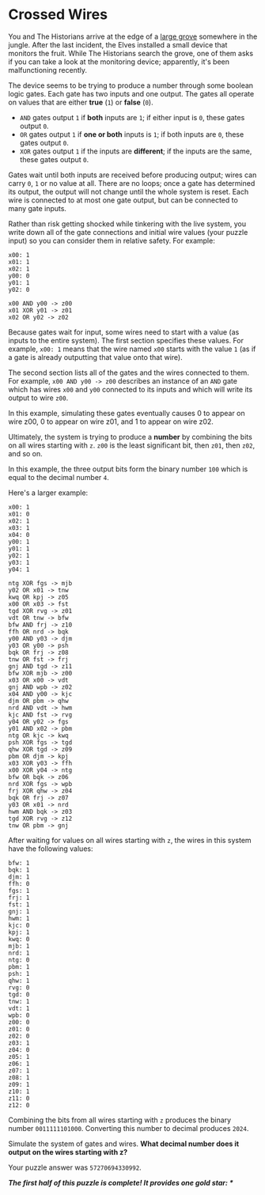 # Crossed Wires

You and The Historians arrive at the edge of a [large grove](https://adventofcode.com/2022/day/23) somewhere in the
jungle. After the last incident, the Elves installed a small device that monitors the fruit. While The Historians search
the grove, one of them asks if you can take a look at the monitoring device; apparently, it's been malfunctioning
recently.

The device seems to be trying to produce a number through some boolean logic gates. Each gate has two inputs and one
output. The gates all operate on values that are either **true** (`1`) or **false** (`0`).

- `AND` gates output `1` if **both** inputs are `1`; if either input is `0`, these gates output `0`.
- `OR` gates output `1` if **one or both** inputs is `1`; if both inputs are `0`, these gates output `0`.
- `XOR` gates output `1` if the inputs are **different**; if the inputs are the same, these gates output `0`.

Gates wait until both inputs are received before producing output; wires can carry `0`, `1` or no value at all. There
are no loops; once a gate has determined its output, the output will not change until the whole system is reset. Each
wire is connected to at most one gate output, but can be connected to many gate inputs.

Rather than risk getting shocked while tinkering with the live system, you write down all of the gate connections and
initial wire values (your puzzle input) so you can consider them in relative safety. For example:

```
x00: 1
x01: 1
x02: 1
y00: 0
y01: 1
y02: 0

x00 AND y00 -> z00
x01 XOR y01 -> z01
x02 OR y02 -> z02
```

Because gates wait for input, some wires need to start with a value (as inputs to the entire system). The first section
specifies these values. For example, `x00: 1` means that the wire named `x00` starts with the value `1` (as if a gate is
already outputting that value onto that wire).

The second section lists all of the gates and the wires connected to them. For example, `x00 AND y00 -> z00` describes
an instance of an `AND` gate which has wires `x00` and `y00` connected to its inputs and which will write its output to
wire `z00`.

In this example, simulating these gates eventually causes 0 to appear on wire z00, 0 to appear on wire z01, and 1 to
appear on wire z02.

Ultimately, the system is trying to produce a **number** by combining the bits on all wires starting with `z`. `z00` is
the least significant bit, then `z01`, then `z02`, and so on.

In this example, the three output bits form the binary number `100` which is equal to the decimal number `4`.

Here's a larger example:

```
x00: 1
x01: 0
x02: 1
x03: 1
x04: 0
y00: 1
y01: 1
y02: 1
y03: 1
y04: 1

ntg XOR fgs -> mjb
y02 OR x01 -> tnw
kwq OR kpj -> z05
x00 OR x03 -> fst
tgd XOR rvg -> z01
vdt OR tnw -> bfw
bfw AND frj -> z10
ffh OR nrd -> bqk
y00 AND y03 -> djm
y03 OR y00 -> psh
bqk OR frj -> z08
tnw OR fst -> frj
gnj AND tgd -> z11
bfw XOR mjb -> z00
x03 OR x00 -> vdt
gnj AND wpb -> z02
x04 AND y00 -> kjc
djm OR pbm -> qhw
nrd AND vdt -> hwm
kjc AND fst -> rvg
y04 OR y02 -> fgs
y01 AND x02 -> pbm
ntg OR kjc -> kwq
psh XOR fgs -> tgd
qhw XOR tgd -> z09
pbm OR djm -> kpj
x03 XOR y03 -> ffh
x00 XOR y04 -> ntg
bfw OR bqk -> z06
nrd XOR fgs -> wpb
frj XOR qhw -> z04
bqk OR frj -> z07
y03 OR x01 -> nrd
hwm AND bqk -> z03
tgd XOR rvg -> z12
tnw OR pbm -> gnj
```

After waiting for values on all wires starting with `z`, the wires in this system have the following values:

```
bfw: 1
bqk: 1
djm: 1
ffh: 0
fgs: 1
frj: 1
fst: 1
gnj: 1
hwm: 1
kjc: 0
kpj: 1
kwq: 0
mjb: 1
nrd: 1
ntg: 0
pbm: 1
psh: 1
qhw: 1
rvg: 0
tgd: 0
tnw: 1
vdt: 1
wpb: 0
z00: 0
z01: 0
z02: 0
z03: 1
z04: 0
z05: 1
z06: 1
z07: 1
z08: 1
z09: 1
z10: 1
z11: 0
z12: 0
```

Combining the bits from all wires starting with `z` produces the binary number `0011111101000`. Converting this number
to decimal produces `2024`.

Simulate the system of gates and wires. **What decimal number does it output on the wires starting with z?**

Your puzzle answer was `57270694330992`.

*__The first half of this puzzle is complete! It provides one gold star: *__*
